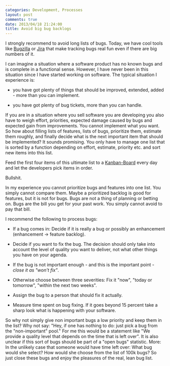 ```yaml
---
categories: Development, Processes
layout: post
comments: true
date: 2013/04/18 21:24:00
title: Avoid big bug backlogs
---
```

I strongly recommend to avoid long lists of bugs. Today, we have cool tools like [Bugzilla](http://bugzilla.org)
or [Jira](http://www.atlassian.com/software/jira/) that make tracking bugs real fun even if there are big numbers of it.

I can imagine a situation where a software product has no known bugs and is complete in a functional sense. 
However, I have never been in this situation since I have started working on software. The typical situation I experience is:

* you have got plenty of things that should be improved, extended, added - more than you can implement.

* you have got plenty of bug tickets, more than you can handle.

If you are in a situation where you sell software you are developing you also have to
weigh effort, priorities, expected damage caused by bugs and expected gain from improvements. You cannot 
implement what you want. So how about filling lists of features, lists of bugs, prioritize them, estimate
them roughly, and finally decide what is the next important item that should be implemented? It sounds
promising. You only have to manage one list that is sorted by a function depending on effort, estimate, 
priority etc. and sort new items into this list.

Feed the first four items of this ultimate list to a [Kanban-Board](http://en.wikipedia.org/wiki/Kanban_board)
every day and let the developers pick items in order.

Bullshit.

In my experience you cannot prioritize bugs and features into one list. You simply cannot compare
them. Maybe a prioritized backlog is good for features, but it is not for bugs. Bugs are not a thing
of planning or betting on. Bugs are the bill you get for your past work. You simply cannot avoid to pay that bill.

I recommend the following to process bugs:

* If a bug comes in: Decide if it is really a bug or possibly an enhancement (enhancement -> feature backlog).

* Decide if you want to fix the bug. The decision should only take into account the level of quality
you want to deliver, not what other things you have on your agenda.

* If the bug is not important enough - and this is the important point - *close it as "won't fix"*. 

* Otherwise choose between three severities: Fix it "now", "today or tomorrow", "within the next two weeks".

* Assign the bug to a person that should fix it actually.

* Measure time spent on bug fixing. If it goes beyond 15 percent take a sharp look what is happening with
your software.

So why not simply give non important bugs a low priority and keep them in the list? Why not say: "Hey,
if one has nothing to do: just pick a bug from the "non-important" pool." For me this would be a statement
like "We provide a quality level that depends on the time that is left over". 
It is also unclear if this sort of bugs should be part of a "open bugs" statistic. More: In the 
unlikely case that someone would have time left over: What bug would she select? How would she choose from
the list of 100k bugs?
So just close these bugs and enjoy the pleasures of the real, lean bug list.  
